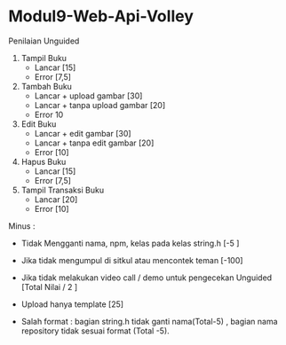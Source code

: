 # Modul9-Web-Api-Volley	

Penilaian Unguided	

1. Tampil Buku	
   - Lancar [15]	
   - Error [7,5]	
2. Tambah Buku	
   - Lancar + upload gambar  [30]	
   - Lancar + tanpa upload gambar [20]	
   - Error 10	
3. Edit Buku	
   - Lancar + edit gambar [30]	
   - Lancar + tanpa edit gambar [20]	
   - Error [10]	
4. Hapus Buku	
   - Lancar [15]	
   - Error [7,5]	
5. Tampil Transaksi Buku	
   - Lancar [20]	
   - Error [10]	


Minus :	

- Tidak Mengganti nama, npm, kelas pada kelas string.h	            [-5 ] 

- Jika tidak mengumpul di sitkul atau mencontek teman	               [-100]

- Jika tidak melakukan video call / demo untuk pengecekan Unguided   [Total Nilai / 2 ]

- Upload hanya template                                              [25]

- Salah format : bagian string.h tidak ganti nama(Total-5) , bagian nama repository tidak sesuai format (Total -5).
